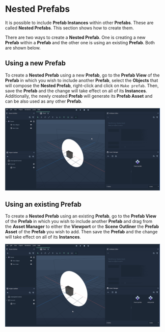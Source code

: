 # Nested Prefabs

It is possible to include **Prefab Instances** within other **Prefabs**. These are called **Nested Prefabs**. This section shows how to create them.

There are two ways to create a **Nested Prefab**. One is creating a new **Prefab** within a **Prefab** and the other one is using an existing **Prefab**. Both are shown below.

## Using a new Prefab

To create a **Nested Prefab** using a new **Prefab**, go to the **Prefab View** of the **Prefab** in which you wish to include another **Prefab**, select the **Objects** that will compose the **Nested Prefab**, right-click and click on `Make prefab`. Then, save the **Prefab** and the change will take effect on all of its **Instances**. Additionally, the newly created **Prefab** will generate its **Prefab Asset** and can be also used as any other **Prefab**.

![](../../.gitbook/assets/prefabnested1.gif)

## Using an existing Prefab

To create a **Nested Prefab** using an existing **Prefab**, go to the **Prefab View** of the **Prefab** in which you wish to include another **Prefab** and drag from the **Asset Manager** to either the **Viewport** or the **Scene Outliner** the **Prefab Asset** of the **Prefab** you wish to add. Then save the **Prefab** and the change will take effect on all of its **Instances**. 

![](../../.gitbook/assets/prefabnested2.gif)

